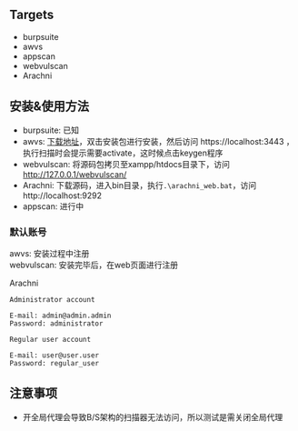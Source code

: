 
## Targets
- burpsuite
- awvs
- appscan
- webvulscan
- Arachni

## 安装&使用方法

- burpsuite: 已知
- awvs: [下载地址](https://www.arvinhk.com/post/306.html)，双击安装包进行安装，然后访问 https://localhost:3443 ，执行扫描时会提示需要activate，这时候点击keygen程序
- webvulscan: 将源码包拷贝至xampp/htdocs目录下，访问  http://127.0.0.1/webvulscan/ 
- Arachni: 下载源码，进入bin目录，执行<code>.\arachni_web.bat</code>，访问  http://localhost:9292
- appscan: 进行中

### 默认账号

awvs: 安装过程中注册   
webvulscan: 安装完毕后，在web页面进行注册  

Arachni
```code
Administrator account

E-mail: admin@admin.admin
Password: administrator

Regular user account

E-mail: user@user.user
Password: regular_user
```

## 注意事项

- 开全局代理会导致B/S架构的扫描器无法访问，所以测试是需关闭全局代理
